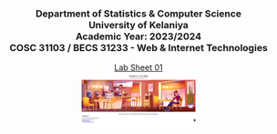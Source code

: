 <div align="center">

<h3>Department of Statistics & Computer Science<br>
University of Kelaniya <br>
Academic Year: 2023/2024 <br>
COSC 31103 / BECS 31233 - Web & Internet Technologies</h3>

[Lab Sheet 01](./Lab%20Sheet%2001%20-%20HTML.pdf)
<br>
<img src="./home.png" alt="Home" width="200">
</div>
